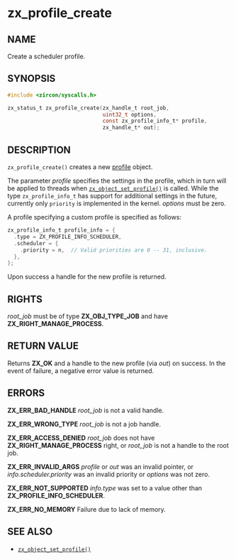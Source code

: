 # zx_profile_create

## NAME

<!-- Updated by update-docs-from-abigen, do not edit. -->

Create a scheduler profile.

## SYNOPSIS

<!-- Updated by update-docs-from-abigen, do not edit. -->

```c
#include <zircon/syscalls.h>

zx_status_t zx_profile_create(zx_handle_t root_job,
                              uint32_t options,
                              const zx_profile_info_t* profile,
                              zx_handle_t* out);
```

## DESCRIPTION

`zx_profile_create()` creates a new [profile](../objects/profile.md) object.

The parameter *profile* specifies the settings in the profile, which in turn
will be applied to threads when [`zx_object_set_profile()`] is called. While the
type `zx_profile_info_t` has support for additional settings in the future,
currently only `priority` is implemented in the kernel. *options* must be zero.

A profile specifying a custom profile is specified as follows:

```c
zx_profile_info_t profile_info = {
  .type = ZX_PROFILE_INFO_SCHEDULER,
  .scheduler = {
    .priority = n,  // Valid priorities are 0 -- 31, inclusive.
  },
};
```

Upon success a handle for the new profile is returned.

## RIGHTS

<!-- Updated by update-docs-from-abigen, do not edit. -->

*root_job* must be of type **ZX_OBJ_TYPE_JOB** and have **ZX_RIGHT_MANAGE_PROCESS**.

## RETURN VALUE

Returns **ZX_OK** and a handle to the new profile (via *out*) on success. In the
event of failure, a negative error value is returned.

## ERRORS

**ZX_ERR_BAD_HANDLE**  *root_job* is not a valid handle.

**ZX_ERR_WRONG_TYPE**  *root_job* is not a job handle.

**ZX_ERR_ACCESS_DENIED**  *root_job* does not have **ZX_RIGHT_MANAGE_PROCESS**
right, or *root_job* is not a handle to the root job.

**ZX_ERR_INVALID_ARGS**  *profile* or *out* was an invalid pointer, or
*info.scheduler.priority* was an invalid priority or *options* was not zero.

**ZX_ERR_NOT_SUPPORTED**  *info.type* was set to a value other than
**ZX_PROFILE_INFO_SCHEDULER**.

**ZX_ERR_NO_MEMORY**  Failure due to lack of memory.

## SEE ALSO

 - [`zx_object_set_profile()`]

<!-- References updated by update-docs-from-abigen, do not edit. -->

[`zx_object_set_profile()`]: object_set_profile.md
